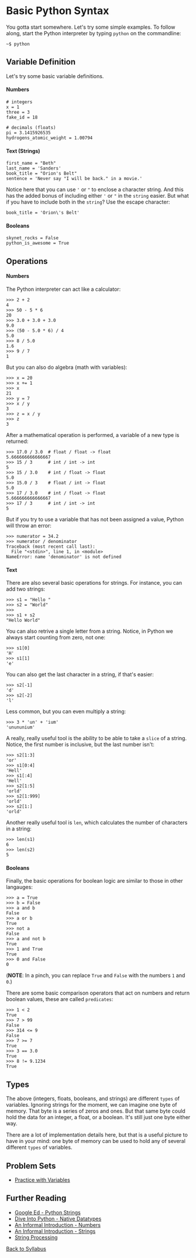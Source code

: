# Basic Python Syntax

You gotta start somewhere. Let's try some simple examples. To follow along, start the Python interpreter by typing `python` on the commandline:

    ~$ python

## Variable Definition

Let's try some basic variable definitions.

#### Numbers

    # integers
    x = 1
    three = 3
    fake_id = 18
    
    # decimals (floats)
    pi = 3.1415926535
    hydrogens_atomic_weight = 1.00794

#### Text (Strings)

    first_name = "Beth"
    last_name = 'Sanders'
    book_title = "Orion's Belt"
    sentence = 'Never say "I will be back." in a movie.'

Notice here that you can use `'` or `"` to enclose a character string. And this has the added bonus of including either `'` or `"` in the `string` easier. But what if you have to include both in the `string`? Use the escape character:

    book_title = 'Orion\'s Belt'

#### Booleans

    skynet_rocks = False
    python_is_awesome = True

## Operations

#### Numbers

The Python interpreter can act like a calculator:

    >>> 2 + 2
    4
    >>> 50 - 5 * 6
    20
    >>> 3.0 + 3.0 + 3.0
    9.0
    >>> (50 - 5.0 * 6) / 4
    5.0
    >>> 8 / 5.0
    1.6
    >>> 9 / 7
    1

But you can also do algebra (math with variables):

    >>> x = 20
    >>> x += 1
    >>> x
    21
    >>> y = 7
    >>> x / y
    3
    >>> z = x / y
    >>> z
    3

After a mathematical operation is performed, a variable of a new type is returned:

    >>> 17.0 / 3.0  # float / float -> float
    5.666666666666667
    >>> 15 / 3      # int / int -> int
    5
    >>> 15 / 3.0    # int / float -> float
    5.0
    >>> 15.0 / 3    # float / int -> float
    5.0
    >>> 17 / 3.0    # int / float -> float
    5.666666666666667
    >>> 17 / 3      # int / int -> int
    5

But if you try to use a variable that has not been assigned a value, Python will throw an error:

    >>> numerator = 34.2
    >>> numerator / denominator
    Traceback (most recent call last):
      File "<stdin>", line 1, in <module>
    NameError: name 'denominator' is not defined

#### Text

There are also several basic operations for strings. For instance, you can add two strings:

    >>> s1 = "Hello "
    >>> s2 = "World"
    >>>
    >>> s1 + s2
    "Hello World"

You can also retrive a single letter from a string. Notice, in Python we always start counting from zero, not one:

    >>> s1[0]
    'H'
    >>> s1[1]
    'e'

You can also get the last character in a string, if that's easier:

    >>> s2[-1]
    'd'
    >>> s2[-2]
    'l'

Less common, but you can even multiply a string:

    >>> 3 * 'un' + 'ium'
    'unununium'

A really, really useful tool is the ability to be able to take a `slice` of a string. Notice, the first number is inclusive, but the last number isn't:

    >>> s2[1:3]
    'or'
    >>> s1[0:4]
    'Hell'
    >>> s1[:4]
    'Hell'
    >>> s2[1:5]
    'orld'
    >>> s2[1:999]
    'orld'
    >>> s2[1:]
    'orld'

Another really useful tool is `len`, which calculates the number of characters in a string:

    >>> len(s1)
    6
    >>> len(s2)
    5

#### Booleans

Finally, the basic operations for boolean logic are similar to those in other langauges:

    >>> a = True
    >>> b = False
    >>> a and b
    False
    >>> a or b
    True
    >>> not a
    False
    >>> a and not b
    True
    >>> 1 and True
    True
    >>> 0 and False
    0

(**NOTE**: In a pinch, you can replace `True` and `False` with the numbers `1` and `0`.)

There are some basic comparison operators that act on numbers and return boolean values, these are called `predicates`:

    >>> 1 < 2
    True
    >>> 7 > 99
    False
    >>> 314 <= 9
    False
    >>> 7 >= 7
    True
    >>> 3 == 3.0
    True
    >>> 8 != 9.1234
    True

## Types

The above (integers, floats, booleans, and strings) are different `types` of variables. Ignoring strings for the moment, we can imagine one byte of memory. That byte is a series of zeros and ones. But that same byte could hold the data for an integer, a float, or a boolean. It's still just one byte either way.

There are a lot of implementation details here, but that is a useful picture to have in your mind: one byte of memory can be used to hold any of several different `types` of variables.

## Problem Sets

 * [Practice with Variables](problem_set_1_variables.md)

## Further Reading

 * [Google Ed - Python Strings](https://developers.google.com/edu/python/strings)
 * [Dive Into Python - Native Datatypes](http://www.diveintopython3.net/native-datatypes.html)
 * [An Informal Introduction - Numbers](https://docs.python.org/2/tutorial/introduction.html#numbers)
 * [An Informal Introduction - Strings](https://docs.python.org/2/tutorial/introduction.html#strings)
 * [String Processing](http://www.idiotinside.com/2014/09/04/string-processing-in-python/)


[Back to Syllabus](../../README.md)
